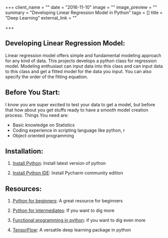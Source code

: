 +++
client_name = ""
date = "2016-11-10"
image = ""
image_preview = ""
summary = "Developing Linear Regression Model in Python"
tags = []
title = "Deep Learning"
external_link = ""

+++

## Developing Linear Regression Model: 

Linear regression model offers simple and fundamental modeling approach for any kind of data. This projects develops a python class for regression model. Modeling enthusiast can input data into
this class and can input data to this class and get a fitted  model for the data you input. You can also specify the order of the fitting equation. 

## Before You Start:

I know you are super excited to test your data to get a model, but before that how about you get stuffs ready to have a smooth model creation process. Things You need are:

- Basic knowledge on Statistics
- Coding  experience in scripting language like python, r 
- Object oriented programming


## Installation:

1. [Install Python](https://www.python.org/downloads/): Install latest version of python 

2. [Install Python IDE](https://www.jetbrains.com/pycharm/download/#section=linux): Install Pycharm community edition 



## Resources:

1. [Python for beginners](https://learnpythonthehardway.org/book/): A great resource for beginners 

2. [Python for intermediates](https://leanpub.com/python201):  If you want to dig more

3. [Functional programming in python](http://www.oreilly.com/programming/free/files/functional-programming-python.pdf): if you want to dig even more

4. [TensorFlow](http://jorditorres.org/first-contact-with-tensorflow/): A versatile deep learning package in python 


 
 
 


   
     

